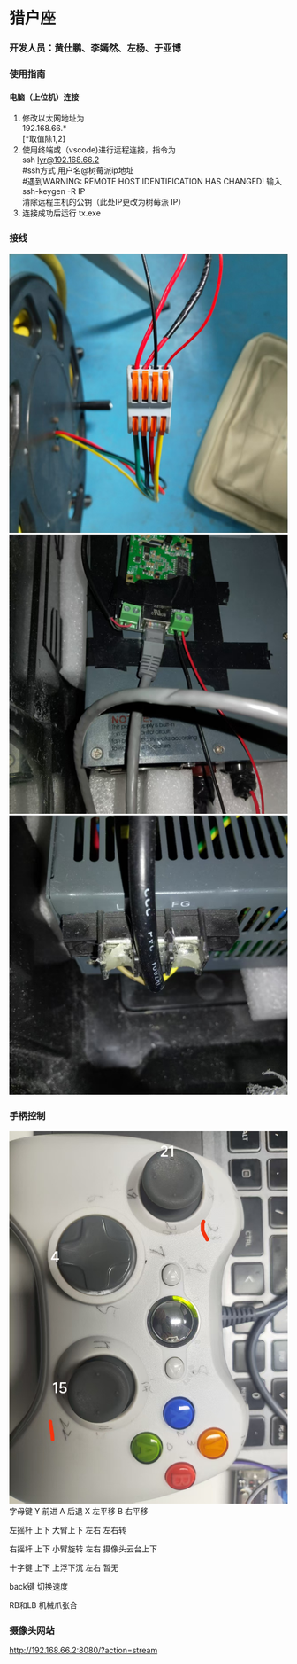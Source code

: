 # 猎户座

### 开发人员：黄仕鹏、李嫣然、左杨、于亚博

### 使用指南
#### 电脑（上位机）连接
1. 修改以太网地址为   
   192.168.66.*   
    [*取值除1,2]
2. 使用终端或（vscode)进行远程连接，指令为  
   ssh lyr@192.168.66.2  
   #ssh方式 用户名@树莓派ip地址  
   #遇到WARNING: REMOTE HOST IDENTIFICATION HAS CHANGED!  输入  
   ssh-keygen -R IP  
   清除远程主机的公钥（此处IP更改为树莓派 IP）
3. 连接成功后运行 tx.exe

### 接线
![](2025-01-16-22-42-02.png)
![](2025-01-16-22-42-29.png)
![](2025-01-16-22-44-49.png)

### 手柄控制
![](joystick.jpg)
字母键
Y 前进
A 后退
X 左平移
B 右平移

左摇杆
上下 大臂上下
左右 左右转

右摇杆
上下 小臂旋转
左右 摄像头云台上下

十字键
上下 上浮下沉
左右 暂无

back键 切换速度

RB和LB 机械爪张合

### 摄像头网站
http://192.168.66.2:8080/?action=stream
